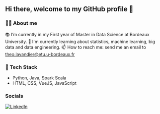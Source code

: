 ## Hi there, welcome to my GitHub profile 👋

### 🧏‍♂️ About me 
📚 I’m currently in my First year of Master in Data Science at Bordeaux University.
🌱 I'm currently learning about statistics, machine learning, big data and data engineering.
📫 How to reach me: send me an email to theo.lavandier@etu.u-bordeaux.fr

### 🔨 Tech Stack
- Python, Java, Spark Scala
- HTML, CSS, VueJS, JavaScript

### Socials

[![LinkedIn](https://img.freepik.com/vecteurs-premium/logo-linkedin-carre-isole-fond-blanc_469489-892.jpg)](https://www.linkedin.com/in/votre-username/)


<!--
**Hisqkq/Hisqkq** is a ✨ _special_ ✨ repository because its `README.md` (this file) appears on your GitHub profile.

Here are some ideas to get you started:

- 🔭 I’m currently working on ...
- 🌱 I’m currently learning ...
- 👯 I’m looking to collaborate on ...
- 🤔 I’m looking for help with ...
- 💬 Ask me about ...
- 📫 How to reach me: ...
- 😄 Pronouns: ...
- ⚡ Fun fact: ...
-->
